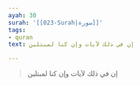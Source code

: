 ```yaml
---
ayah: 30
surah: '[[023-Surah|سورة]]'
tags:
- quran
text: إن في ذلك لآيات وإن كنا لمبتلين

---
```

> إن في ذلك لآيات وإن كنا لمبتلين
